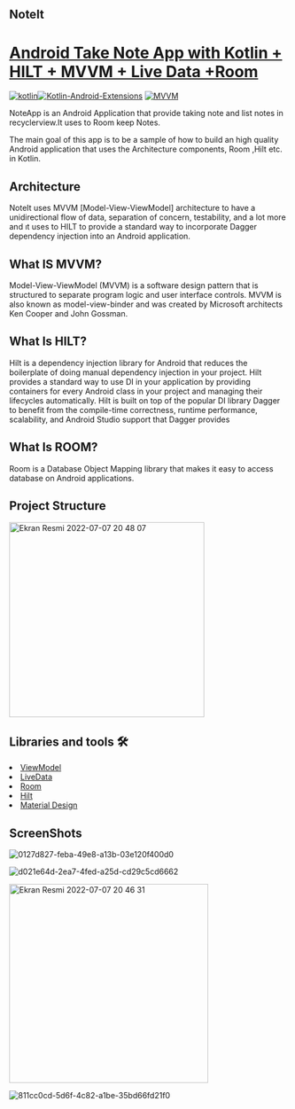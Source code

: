 ## NoteIt
# [ Android Take Note App with Kotlin + HILT + MVVM +  Live Data +Room ](https://github.com/tugceak/NoteIt)

[![kotlin](https://img.shields.io/badge/Kotlin-1.3.xxx-brightgreen.svg)](https://kotlinlang.org/)[![Kotlin-Android-Extensions](https://img.shields.io/badge/Kotlin--Android--Extensions-plugin-red.svg)](https://kotlinlang.org/docs/tutorials/android-plugin.html) [![MVVM](https://img.shields.io/badge/Clean--Code-MVVM-brightgreen.svg)](https://github.com/googlesamples/android-architecture) 


NoteApp is an Android Application that provide taking note
and list notes in recyclerview.It uses to Room keep Notes.

The main goal of this app is to be a sample of how to build an high quality Android application that uses the Architecture components, Room ,Hilt etc. in Kotlin.


## Architecture
NoteIt uses MVVM [Model-View-ViewModel] architecture to have a unidirectional flow of data, separation of concern, testability, and a lot more and ıt uses to HILT
to provide a standard way to incorporate Dagger dependency injection into an Android application.


## What IS MVVM?
Model-View-ViewModel (MVVM) is a software design pattern that is structured to separate program logic and user interface controls. MVVM is also known as model-view-binder and was created by Microsoft architects Ken Cooper and John Gossman.
## What Is HILT?
Hilt is a dependency injection library for Android that reduces the boilerplate of doing manual dependency injection in your project.
Hilt provides a standard way to use DI in your application by providing containers for every Android class in your project and managing their lifecycles automatically. Hilt is built on top of the popular DI library Dagger to benefit from the compile-time correctness, runtime performance, scalability, and Android Studio support that Dagger provides
## What Is ROOM?
Room is a Database Object Mapping library that makes it easy to access database on Android applications.

## Project Structure

<img width="352" alt="Ekran Resmi 2022-07-07 20 48 07" src="https://user-images.githubusercontent.com/103635954/177839051-356dacd1-8170-42ad-b94f-f478cefed408.png">


## Libraries and tools 🛠

<li><a href="https://developer.android.com/topic/libraries/architecture/viewmodel">ViewModel</a></li>
<li><a href="https://developer.android.com/topic/libraries/architecture/livedata">LiveData</a></li>
<li><a href="https://square.github.io/retrofit/](https://github.com/androidx-releases/Room">Room</a></li>
<li><a href="https://developer.android.com/training/dependency-injection/hilt-android/">Hilt</a></li>
<li><a href="https://material.io/develop/android/docs/getting-started/">Material Design</a></li>

## ScreenShots
![0127d827-feba-49e8-a13b-03e120f400d0](https://user-images.githubusercontent.com/103635954/177839918-13433d2f-92a7-4c94-9e71-1f7b0093ae3a.jpg)


![d021e64d-2ea7-4fed-a25d-cd29c5cd6662](https://user-images.githubusercontent.com/103635954/177839934-a759d922-8cb7-4846-a558-505178b0fd59.jpg)

<img width="359" alt="Ekran Resmi 2022-07-07 20 46 31" src="https://user-images.githubusercontent.com/103635954/177839957-0405ab35-0273-4df5-9246-47076693f593.png">

![811cc0cd-5d6f-4c82-a1be-35bd66fd21f0](https://user-images.githubusercontent.com/103635954/177840080-6a76a272-9b55-4783-8a31-69f250c00776.jpg)
